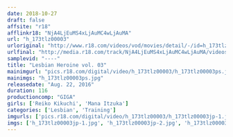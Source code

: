 ```yaml
---
date: 2018-10-27
draft: false
affsite: "r18"
afflinkr18: "NjA4LjEuMS4xLjAuMC4wLjAuMA"
url: "h_173tlz00003"
urloriginal: "http://www.r18.com/videos/vod/movies/detail/-/id=h_173tlz00003"
urlfinal: "http://media.r18.com/track/NjA4LjEuMS4xLjAuMC4wLjAuMA/videos/vod/movies/detail/-/id=h_173tlz00003"
samplevid: "----"
title: "Lesbian Heroine vol. 03"
mainimgurl: "pics.r18.com/digital/video/h_173tlz00003/h_173tlz00003ps.jpg"
mainimgs: "h_173tlz00003ps.jpg"
releasedate: "Aug. 22, 2016"
duration: 116
productioncomp: "GIGA"
girls: ['Reiko Kikuchi', 'Mana Itzuka']
categories: ['Lesbian', 'Training']
imgurls: ['pics.r18.com/digital/video/h_173tlz00003/h_173tlz00003jp-1.jpg', 'pics.r18.com/digital/video/h_173tlz00003/h_173tlz00003jp-2.jpg', 'pics.r18.com/digital/video/h_173tlz00003/h_173tlz00003jp-3.jpg', 'pics.r18.com/digital/video/h_173tlz00003/h_173tlz00003jp-4.jpg', 'pics.r18.com/digital/video/h_173tlz00003/h_173tlz00003jp-5.jpg', 'pics.r18.com/digital/video/h_173tlz00003/h_173tlz00003jp-6.jpg', 'pics.r18.com/digital/video/h_173tlz00003/h_173tlz00003jp-7.jpg', 'pics.r18.com/digital/video/h_173tlz00003/h_173tlz00003jp-8.jpg', 'pics.r18.com/digital/video/h_173tlz00003/h_173tlz00003jp-9.jpg', 'pics.r18.com/digital/video/h_173tlz00003/h_173tlz00003jp-10.jpg', 'pics.r18.com/digital/video/h_173tlz00003/h_173tlz00003jp-11.jpg', 'pics.r18.com/digital/video/h_173tlz00003/h_173tlz00003jp-12.jpg', 'pics.r18.com/digital/video/h_173tlz00003/h_173tlz00003jp-13.jpg', 'pics.r18.com/digital/video/h_173tlz00003/h_173tlz00003jp-14.jpg', 'pics.r18.com/digital/video/h_173tlz00003/h_173tlz00003jp-15.jpg', 'pics.r18.com/digital/video/h_173tlz00003/h_173tlz00003jp-16.jpg', 'pics.r18.com/digital/video/h_173tlz00003/h_173tlz00003jp-17.jpg', 'pics.r18.com/digital/video/h_173tlz00003/h_173tlz00003jp-18.jpg', 'pics.r18.com/digital/video/h_173tlz00003/h_173tlz00003jp-19.jpg', 'pics.r18.com/digital/video/h_173tlz00003/h_173tlz00003jp-20.jpg']
imgs: ['h_173tlz00003jp-1.jpg', 'h_173tlz00003jp-2.jpg', 'h_173tlz00003jp-3.jpg', 'h_173tlz00003jp-4.jpg', 'h_173tlz00003jp-5.jpg', 'h_173tlz00003jp-6.jpg', 'h_173tlz00003jp-7.jpg', 'h_173tlz00003jp-8.jpg', 'h_173tlz00003jp-9.jpg', 'h_173tlz00003jp-10.jpg', 'h_173tlz00003jp-11.jpg', 'h_173tlz00003jp-12.jpg', 'h_173tlz00003jp-13.jpg', 'h_173tlz00003jp-14.jpg', 'h_173tlz00003jp-15.jpg', 'h_173tlz00003jp-16.jpg', 'h_173tlz00003jp-17.jpg', 'h_173tlz00003jp-18.jpg', 'h_173tlz00003jp-19.jpg', 'h_173tlz00003jp-20.jpg']
---
```


